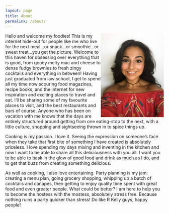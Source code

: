 ```yaml
---
layout: page
title: About
permalink: /about/
---
```

<style type="text/css">
    .image-left {
      display: block;
      margin-left: auto;
      margin-right: auto;
      float: right;
    }
    </style>
<img width="200px" class="image-left" src="https://raw.githubusercontent.com/queenculinaire/queenculinaire.github.io/master/images/about/me.jpg">
Hello and welcome my foodies! This is my internet hide-out for people like me who live for the next meal…or snack…or smoothie…or sweet treat…you get the picture. Welcome to this haven for obsessing over everything that is good, from gooey melty mac and cheese to dense fudgy brownies to fresh zingy cocktails and everything in between! Having just graduated from law school, I get to spend all my time now scouring food magazines, recipe books, and the internet for new inspiration and exciting places to travel and eat. I’ll be sharing some of my favourite places to visit, and the best restaurants and bars of course. Anyone who has been on vacation with me knows that the days are entirely structured around getting from one eating-stop to the next, with a little culture, shopping and sightseeing thrown in to spice things up.

Cooking is my passion. I love it. Seeing the expression on someone’s face when they take that first bite of something I have created is absolutely priceless. I love spending my days mixing and inventing in the kitchen and now I want to be able to share all this deliciousness with you all. I want you to be able to bask in the glow of good food and drink as much as I do, and to get that buzz from creating something delicious.

 

As well as cooking, I also love entertaining. Party planning is my jam: creating a menu plan, going grocery shopping, whipping up a batch of cocktails and canapés, then getting to enjoy quality time spent with great food and even greater people. What could be better? I am here to help you to become the hostess with the mostess, absolutely stress free. Because nothing ruins a party quicker than stress! Do like R Kelly guys, happy people!
